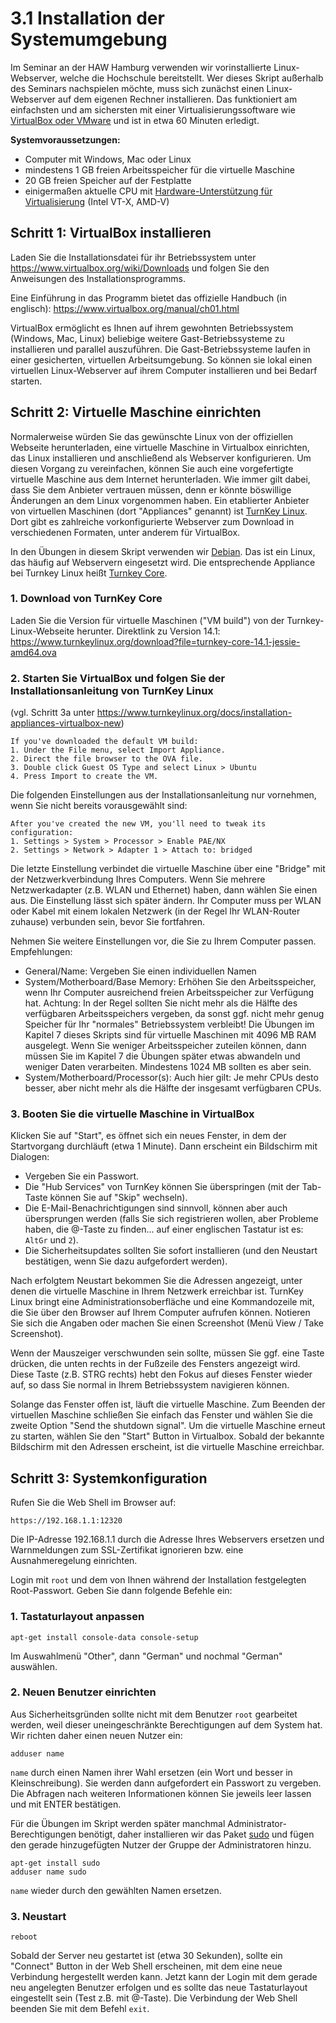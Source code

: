 # 3.1 Installation der Systemumgebung

Im Seminar an der HAW Hamburg verwenden wir vorinstallierte Linux-Webserver, welche die Hochschule bereitstellt. Wer dieses Skript außerhalb des Seminars nachspielen möchte, muss sich zunächst einen Linux-Webserver auf dem eigenen Rechner installieren. Das funktioniert am einfachsten und am sichersten mit einer Virtualisierungssoftware wie [VirtualBox oder VMware](http://www.pc-magazin.de/vergleich/vmware-virtualbox-virtualisierung-tool-test-gratis-kostenlos-2827888.html) und ist in etwa 60 Minuten erledigt.

**Systemvoraussetzungen:**
* Computer mit Windows, Mac oder Linux
* mindestens 1 GB freien Arbeitsspeicher für die virtuelle Maschine
* 20 GB freien Speicher auf der Festplatte
* einigermaßen aktuelle CPU mit [Hardware-Unterstützung für Virtualisierung](http://www.sysprobs.com/disable-enable-virtualization-technology-bios) (Intel VT-X, AMD-V)

## Schritt 1: VirtualBox installieren

Laden Sie die Installationsdatei für ihr Betriebssystem unter https://www.virtualbox.org/wiki/Downloads und folgen Sie den Anweisungen des Installationsprogramms.

Eine Einführung in das Programm bietet das offizielle Handbuch (in englisch): https://www.virtualbox.org/manual/ch01.html

VirtualBox ermöglicht es Ihnen auf ihrem gewohnten Betriebssystem (Windows, Mac, Linux) beliebige weitere Gast-Betriebssysteme zu installieren und parallel auszuführen. Die Gast-Betriebssysteme laufen in einer gesicherten, virtuellen Arbeitsumgebung. So können sie lokal einen virtuellen Linux-Webserver auf ihrem Computer installieren und bei Bedarf starten.

## Schritt 2: Virtuelle Maschine einrichten

Normalerweise würden Sie das gewünschte Linux von der offiziellen Webseite herunterladen, eine virtuelle Maschine in Virtualbox einrichten, das Linux installieren und anschließend als Webserver konfigurieren. Um diesen Vorgang zu vereinfachen, können Sie auch eine vorgefertigte virtuelle Maschine aus dem Internet herunterladen. Wie immer gilt dabei, dass Sie dem Anbieter vertrauen müssen, denn er könnte böswillige Änderungen an dem Linux vorgenommen haben. Ein etablierter Anbieter von virtuellen Maschinen (dort "Appliances" genannt) ist [TurnKey Linux](https://www.turnkeylinux.org/). Dort gibt es zahlreiche vorkonfigurierte Webserver zum Download in verschiedenen Formaten, unter anderem für VirtualBox.

In den Übungen in diesem Skript verwenden wir [Debian](https://de.wikipedia.org/wiki/Debian). Das ist ein Linux, das häufig auf Webservern eingesetzt wird. Die entsprechende Appliance bei Turnkey Linux heißt [Turnkey Core](https://www.turnkeylinux.org/core).

### 1. Download von TurnKey Core

Laden Sie die Version für virtuelle Maschinen ("VM build") von der Turnkey-Linux-Webseite herunter. Direktlink zu Version 14.1: https://www.turnkeylinux.org/download?file=turnkey-core-14.1-jessie-amd64.ova

### 2. Starten Sie VirtualBox und folgen Sie der Installationsanleitung von TurnKey Linux

(vgl. Schritt 3a unter https://www.turnkeylinux.org/docs/installation-appliances-virtualbox-new)

    If you've downloaded the default VM build:
    1. Under the File menu, select Import Appliance.
    2. Direct the file browser to the OVA file.
    3. Double click Guest OS Type and select Linux > Ubuntu
    4. Press Import to create the VM.

Die folgenden Einstellungen aus der Installationsanleitung nur vornehmen, wenn Sie nicht bereits vorausgewählt sind:

    After you've created the new VM, you'll need to tweak its configuration:
    1. Settings > System > Processor > Enable PAE/NX
    2. Settings > Network > Adapter 1 > Attach to: bridged

Die letzte Einstellung verbindet die virtuelle Maschine über eine "Bridge" mit der Netzwerkverbindung Ihres Computers. Wenn Sie mehrere Netzwerkadapter (z.B. WLAN und Ethernet) haben, dann wählen Sie einen aus. Die Einstellung lässt sich später ändern. Ihr Computer muss per WLAN oder Kabel mit einem lokalen Netzwerk (in der Regel Ihr WLAN-Router zuhause) verbunden sein, bevor Sie fortfahren.

Nehmen Sie weitere Einstellungen vor, die Sie zu Ihrem Computer passen. Empfehlungen:

* General/Name: Vergeben Sie einen individuellen Namen
* System/Motherboard/Base Memory: Erhöhen Sie den Arbeitsspeicher, wenn Ihr Computer ausreichend freien Arbeitsspeicher zur Verfügung hat. Achtung: In der Regel sollten Sie nicht mehr als die Hälfte des verfügbaren Arbeitsspeichers vergeben, da sonst ggf. nicht mehr genug Speicher für Ihr "normales" Betriebssystem verbleibt! Die Übungen im Kapitel 7 dieses Skripts sind für virtuelle Maschinen mit 4096 MB RAM ausgelegt. Wenn Sie weniger Arbeitsspeicher zuteilen können, dann müssen Sie im Kapitel 7 die Übungen später etwas abwandeln und weniger Daten verarbeiten. Mindestens 1024 MB sollten es aber sein.
* System/Motherboard/Processor(s): Auch hier gilt: Je mehr CPUs desto besser, aber nicht mehr als die Hälfte der insgesamt verfügbaren CPUs.

### 3. Booten Sie die virtuelle Maschine in VirtualBox

Klicken Sie auf "Start", es öffnet sich ein neues Fenster, in dem der Startvorgang durchläuft (etwa 1 Minute). Dann erscheint ein Bildschirm mit Dialogen:

* Vergeben Sie ein Passwort.
* Die "Hub Services" von TurnKey können Sie überspringen (mit der Tab-Taste können Sie auf "Skip" wechseln).
* Die E-Mail-Benachrichtigungen sind sinnvoll, können aber auch übersprungen werden (falls Sie sich registrieren wollen, aber Probleme haben, die @-Taste zu finden... auf einer englischen Tastatur ist es: ```AltGr``` und ```2```).
* Die Sicherheitsupdates sollten Sie sofort installieren (und den Neustart bestätigen, wenn Sie dazu aufgefordert werden).

Nach erfolgtem Neustart bekommen Sie die Adressen angezeigt, unter denen die virtuelle Maschine in Ihrem Netzwerk erreichbar ist. TurnKey Linux bringt eine Administrationsoberfläche und eine Kommandozeile mit, die Sie über den Browser auf Ihrem Computer aufrufen können. Notieren Sie sich die Angaben oder machen Sie einen Screenshot (Menü View / Take Screenshot).

Wenn der Mauszeiger verschwunden sein sollte, müssen Sie ggf. eine Taste drücken, die unten rechts in der Fußzeile des Fensters angezeigt wird. Diese Taste (z.B. STRG rechts) hebt den Fokus auf dieses Fenster wieder auf, so dass Sie normal in Ihrem Betriebssystem navigieren können.

Solange das Fenster offen ist, läuft die virtuelle Maschine. Zum Beenden der virtuellen Maschine schließen Sie einfach das Fenster und wählen Sie die zweite Option "Send the shutdown signal". Um die virtuelle Maschine erneut zu starten, wählen Sie den "Start" Button in Virtualbox. Sobald der bekannte Bildschirm mit den Adressen erscheint, ist die virtuelle Maschine erreichbar.

## Schritt 3: Systemkonfiguration

Rufen Sie die Web Shell im Browser auf:

    https://192.168.1.1:12320

Die IP-Adresse 192.168.1.1 durch die Adresse Ihres Webservers ersetzen und Warnmeldungen zum SSL-Zertifikat ignorieren bzw. eine Ausnahmeregelung einrichten.

Login mit ```root``` und dem von Ihnen während der Installation festgelegten Root-Passwort. Geben Sie dann folgende Befehle ein:

### 1. Tastaturlayout anpassen

    apt-get install console-data console-setup

Im Auswahlmenü "Other", dann "German" und nochmal "German" auswählen.

### 2. Neuen Benutzer einrichten

Aus Sicherheitsgründen sollte nicht mit dem Benutzer ```root``` gearbeitet werden, weil dieser uneingeschränkte Berechtigungen auf dem System hat. Wir richten daher einen neuen Nutzer ein:

    adduser name

```name``` durch einen Namen ihrer Wahl ersetzen (ein Wort und besser in Kleinschreibung). Sie werden dann aufgefordert ein Passwort zu vergeben. Die Abfragen nach weiteren Informationen können Sie jeweils leer lassen und mit ENTER bestätigen.

Für die Übungen im Skript werden später manchmal Administrator-Berechtigungen benötigt, daher installieren wir das Paket [sudo](https://wiki.ubuntuusers.de/sudo/) und fügen den gerade hinzugefügten Nutzer der Gruppe der Administratoren hinzu.

    apt-get install sudo
    adduser name sudo

```name``` wieder durch den gewählten Namen ersetzen.


### 3. Neustart

    reboot

Sobald der Server neu gestartet ist (etwa 30 Sekunden), sollte ein "Connect" Button in der Web Shell erscheinen, mit dem eine neue Verbindung hergestellt werden kann. Jetzt kann der Login mit dem gerade neu angelegten Benutzer erfolgen und es sollte das neue Tastaturlayout eingestellt sein (Test z.B. mit @-Taste). Die Verbindung der Web Shell beenden Sie mit dem Befehl ```exit```.